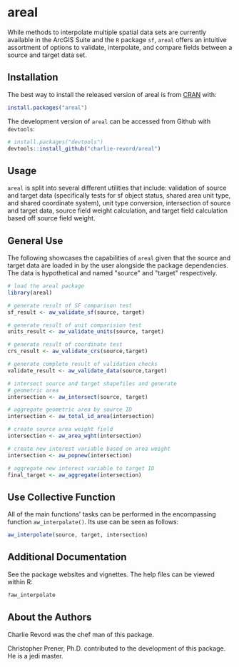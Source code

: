 
<!-- README.md is generated from README.Rmd. Please edit that file -->
areal
=====

While methods to interpolate multiple spatial data sets are currently available in the ArcGIS Suite and the `R` package `sf`, `areal` offers an intuitive assortment of options to validate, interpolate, and compare fields between a source and target data set.

Installation
------------

The best way to install the released version of areal is from [CRAN](https://CRAN.R-project.org) with:

``` r
install.packages("areal")
```

The development version of `areal` can be accessed from Github with `devtools`:

``` r
# install.packages("devtools")
devtools::install_github("charlie-revord/areal")
```

Usage
-----

`areal` is split into several different utilities that include: validation of source and target data (specifically tests for sf object status, shared area unit type, and shared coordinate system), unit type conversion, intersection of source and target data, source field weight calculation, and target field calculation based off source field weight.

General Use
-----------

The following showcases the capabilities of `areal` given that the source and target data are loaded in by the user alongside the package dependencies. The data is hypothetical and named "source" and "target" respectively.

``` r
# load the areal package
library(areal)

# generate result of SF comparison test
sf_result <- aw_validate_sf(source, target)

# generate result of unit comparision test
units_result <- aw_validate_units(source, target)

# generate result of coordinate test
crs_result <- aw_validate_crs(source,target)

# generate complete result of validation checks
validate_result <- aw_validate_data(source,target)

# intersect source and target shapefiles and generate
# geometric area
intersection <- aw_intersect(source, target)

# aggregate geometric area by source ID
intersection <- aw_total_id_area(intersection)

# create source area weight field
intersection <- aw_area_wght(intersection)

# create new interest variable based on area weight
intersection <- aw_popnew(intersection)

# aggregate new interest variable to target ID
final_target <- aw_aggregate(intersection)
```

Use Collective Function
-----------------------

All of the main functions' tasks can be performed in the encompassing function `aw_interpolate()`. Its use can be seen as follows:

``` r
aw_interpolate(source, target, intersection)
```

Additional Documentation
------------------------

See the package websites and vignettes. The help files can be viewed within R:

``` r
?aw_interpolate
```

About the Authors
-----------------

Charlie Revord was the chef man of this package.

Christopher Prener, Ph.D. contributed to the development of this package. He is a jedi master.
